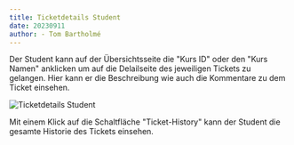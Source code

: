 ```yaml
---
title: Ticketdetails Student 
date: 20230911
author: - Tom Bartholmé
---
```


Der Student kann auf der Übersichtsseite die "Kurs ID" oder den "Kurs Namen" anklicken
um auf die Delailseite des jeweiligen Tickets zu gelangen. Hier kann er die Beschreibung
wie auch die Kommentare zu dem Ticket einsehen.

![Ticketdetails Student](ticket_detail.png)

Mit einem Klick auf die Schaltfläche "Ticket-History" kann der Student die gesamte 
Historie des Tickets einsehen.


